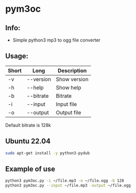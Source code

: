 # pym3oc
## Info:
- Simple python3 mp3 to ogg file converter

## Usage:
|Short|Long|Description|
|---|---|---|
|-v|--version|Show version|
|-h|--help|Show help|
|-b|--bitrate|Bitrate|
|-i|--input|Input file|
|-o|--output|Output file|

Default bitrate is 128k

## Ubuntu 22.04
```sh
sudo apt-get install -y python3-pydub
```

## Example of use
```sh
python3 pym3oc.py -i ~/file.mp3 -o ~/file.ogg -b 128
python3 pym3oc.py --input ~/file.mp3 -output ~/file.ogg
```